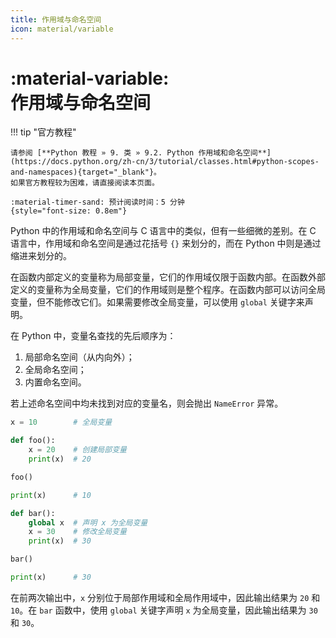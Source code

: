 ```yaml
---
title: 作用域与命名空间
icon: material/variable
---
```


# :material-variable:<br>作用域与命名空间

!!! tip "官方教程"

    请参阅 [**Python 教程 » 9. 类 » 9.2. Python 作用域和命名空间**](https://docs.python.org/zh-cn/3/tutorial/classes.html#python-scopes-and-namespaces){target="_blank"}。  
    如果官方教程较为困难，请直接阅读本页面。

    :material-timer-sand: 预计阅读时间：5 分钟
    {style="font-size: 0.8em"}

Python 中的作用域和命名空间与 C 语言中的类似，但有一些细微的差别。在 C 语言中，作用域和命名空间是通过花括号 `{}` 来划分的，而在 Python 中则是通过缩进来划分的。

在函数内部定义的变量称为局部变量，它们的作用域仅限于函数内部。在函数外部定义的变量称为全局变量，它们的作用域则是整个程序。在函数内部可以访问全局变量，但不能修改它们。如果需要修改全局变量，可以使用 `global` 关键字来声明。

在 Python 中，变量名查找的先后顺序为：

1.  局部命名空间（从内向外）；
2.  全局命名空间；
3.  内置命名空间。

若上述命名空间中均未找到对应的变量名，则会抛出 `NameError` 异常。

``` python
x = 10        # 全局变量

def foo():
    x = 20    # 创建局部变量
    print(x)  # 20

foo()

print(x)      # 10

def bar():
    global x  # 声明 x 为全局变量
    x = 30    # 修改全局变量
    print(x)  # 30

bar()

print(x)      # 30
```

在前两次输出中，`x` 分别位于局部作用域和全局作用域中，因此输出结果为 `20` 和 `10`。在 `bar` 函数中，使用 `global` 关键字声明 `x` 为全局变量，因此输出结果为 `30` 和 `30`。
